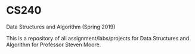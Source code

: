 # CS240
Data Structures and Algorithm (Spring 2019)

This is a repository of all assignment/labs/projects for Data Structures and Algorithm for Professor Steven Moore.
